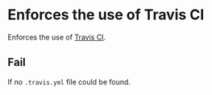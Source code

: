 # Enforces the use of Travis CI

Enforces the use of [Travis CI](https://travis-ci.org/).


## Fail

If no `.travis.yml` file could be found.
